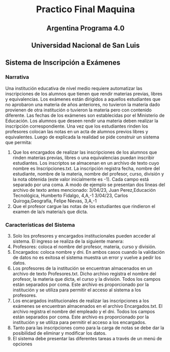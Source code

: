 <center>

# Practico Final Maquina

## Argentina Programa 4.0

## Universidad Nacional de San Luis
</center>

## Sistema de Inscripción a Exámenes

### Narrativa

Una institución educativa de nivel medio requiere automatizar las inscripciones de los alumnos que
tienen que rendir materias previas, libres y equivalencias. Los exámenes están dirigidos a aquellos
estudiantes que no aprobaron una materia de años anteriores, no tuvieron la materia dado provienen
de otra institución o tuvieron la materia pero con contenido diferente. Las fechas de los exámenes
son establecidas por el Ministerio de Educación. Los alumnos que deseen rendir una materia deben
realizar la inscripción correspondiente. Una vez que los estudiantes rinden los profesores colocan
las notas en un acta de alumnos previos libres y equivalentes.
Luego de explicada la realidad se pide construir un sistema que permita:

1. Que los encargados de realizar las inscripciones de los alumnos que rinden materias previas,
   libres o una equivalencias puedan inscribir estudiantes. Los inscriptos se almacenan en un
   archivo de texto cuyo nombre es Inscripciones.txt. La inscripción registra fecha, nombre del
   estudiante, nombre de la materia, nombre del profesor, curso, división y la nota obtenida
   (este valor inicialmente es -1). Cada campo está separado por una coma. A modo de ejemplo
   se presentan dos líneas del archivo de texto antes mencionado:
   3/04/23, Juan Perez,Educación Tecnológica, Humberto Fidalgo, 4,A,-1
   3/04/23, Carlos Quiroga,Geografía, Felipe Nievas, 3,A,-1
2. Que el profesor cargue las notas de los estudiantes que rindieron el examen de la/s materia/s
   que dicta.

### Características del Sistema

3. Solo los profesores y encargados institucionales pueden acceder al sistema. El ingreso se
   realiza de la siguiente manera:
4. Profesores: coloca el nombre del profesor, materia, curso y división.
5. Encargados: coloca nombre y dni.
   En ambos casos cuando la validación de datos no es exitosa el sistema muestra un error y
   vuelve a pedir los datos.
6. Los profesores de la institución se encuentran almacenados en un archivo de texto
   Profesores.txt. Dicho archivo registra el nombre del profesor, la materia que dicta, el curso y
   la división. Todos los campos están separados por coma. Este archivo es proporcionado por
   la institución y se utiliza para permitir el acceso al sistema a los profesores.
7. Los encargados institucionales de realizar las inscripciones a los exámenes se encuentran
   almacenados en el archivo Encargados.txt. El archivo registra el nombre del empleado y el
   dni. Todos los campos están separados por coma. Este archivo es proporcionado por la
   institución y se utiliza para permitir el acceso a los encargados.
8. Tanto para las inscripciones como para la carga de notas se debe dar la posibilidad de
   eliminar y modificar los datos.
9. El sistema debe presentar las diferentes tareas a través de un menú de opciones
